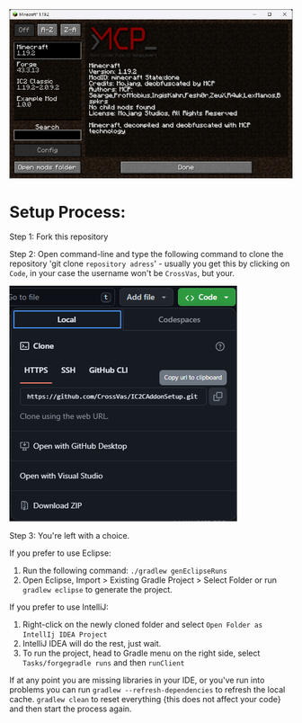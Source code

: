
<img src="img.png">

Setup Process:
==============================

Step 1: Fork this repository

Step 2: Open command-line and type the following command to clone the repository 'git clone `repository adress`' - usually you get this by clicking on `Code`, in your case the username won't be `CrossVas`, but your.

<img src="img_1.png">

Step 3: You're left with a choice.

If you prefer to use Eclipse:
1. Run the following command: `./gradlew genEclipseRuns`
2. Open Eclipse, Import > Existing Gradle Project > Select Folder 
   or run `gradlew eclipse` to generate the project.

If you prefer to use IntelliJ:
1. Right-click on the newly cloned folder and select `Open Folder as IntellIj IDEA Project`
2. IntelliJ IDEA will do the rest, just wait.
3. To run the project, head to Gradle menu on the right side, select `Tasks/forgegradle runs` and then `runClient`

If at any point you are missing libraries in your IDE, or you've run into problems you can 
run `gradlew --refresh-dependencies` to refresh the local cache. `gradlew clean` to reset everything 
{this does not affect your code} and then start the process again.
